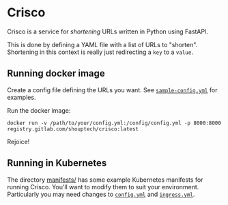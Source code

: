 # Crisco

Crisco is a service for _shortening_ URLs written in Python using FastAPI.

This is done by defining a YAML file with a list of URLs to "shorten". Shortening in
this context is really just redirecting a `key` to a `value`.

## Running docker image

Create a config file defining the URLs you want. See
[`sample-config.yml`](sample-config.yml) for examples.

Run the docker image:

```shell
docker run -v /path/to/your/config.yml:/config/config.yml -p 8000:8000 registry.gitlab.com/shouptech/crisco:latest
```

Rejoice!

## Running in Kubernetes

The directory [manifests/](manifests) has some example Kubernetes manifests for running
Crisco. You'll want to modify them to suit your environment. Particularly you may need
changes to [`config.yml`](manifests/config.yml) and
[`ingress.yml`](manifests/ingress.yml).
